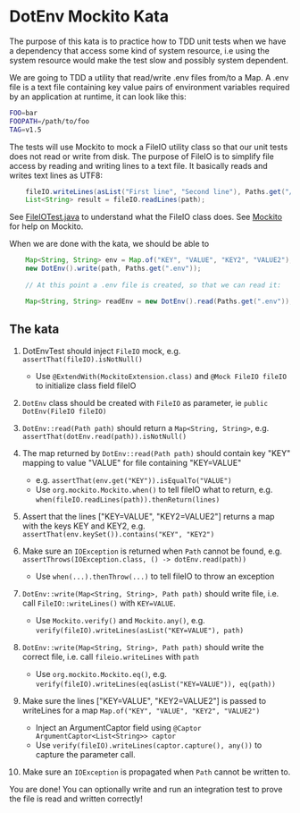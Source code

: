 # DotEnv Mockito Kata

The purpose of this kata is to practice how to TDD unit tests when we have a dependency that access some kind of system resource, i.e using the system resource would make the test slow and possibly system dependent.

We are going to TDD a utility that read/write .env files from/to a Map. A .env file is a text file containing key value pairs of environment variables required by an application at runtime, it can look like this:

```bash
FOO=bar
FOOPATH=/path/to/foo
TAG=v1.5
```

The tests will use Mockito to mock a FileIO utility class so that our unit tests does not read or write from disk. The purpose of FileIO is to simplify file access by reading and writing lines to a text file. It basically reads and writes text lines as UTF8:

```java
    fileIO.writeLines(asList("First line", "Second line"), Paths.get("/path/to/file"));
    List<String> result = fileIO.readLines(path);
```

See [FileIOTest.java](src/test/java/se/jonananas/FileIOTest.java) to understand what the FileIO class does.
See [Mockito](http://static.javadoc.io/org.mockito/mockito-core/4.4.0/org/mockito/Mockito.html#1) for help on Mockito.

When we are done with the kata, we should be able to

```java
    Map<String, String> env = Map.of("KEY", "VALUE", "KEY2", "VALUE2");
    new DotEnv().write(path, Paths.get(".env"));
    
    // At this point a .env file is created, so that we can read it:

    Map<String, String> readEnv = new DotEnv().read(Paths.get(".env"));
```

## The kata

1. DotEnvTest should inject `FileIO` mock, e.g. `assertThat(fileIO).isNotNull()`

    - Use ```@ExtendWith(MockitoExtension.class)``` and ```@Mock FileIO fileIO``` to initialize class field fileIO

2. `DotEnv` class should be created with ```FileIO``` as parameter, ie ```public DotEnv(FileIO fileIO)```

3. `DotEnv::read(Path path)` should return a `Map<String, String>`, e.g. `assertThat(dotEnv.read(path)).isNotNull()`

4. The map returned by `DotEnv::read(Path path)` should contain key "KEY" mapping to value "VALUE" for file containing "KEY=VALUE"

    - e.g. `assertThat(env.get("KEY")).isEqualTo("VALUE")`
    - Use `org.mockito.Mockito.when()` to tell fileIO what to return, e.g. `when(fileIO.readLines(path)).thenReturn(lines)`

5. Assert that the lines ["KEY=VALUE", "KEY2=VALUE2"] returns a map with the keys KEY and KEY2, e.g. `assertThat(env.keySet()).contains("KEY", "KEY2")`

6. Make sure an `IOException` is returned when `Path` cannot be found, e.g. `assertThrows(IOException.class, () -> dotEnv.read(path))`
    - Use `when(...).thenThrow(...)` to tell fileIO to throw an exception

7. `DotEnv::write(Map<String, String>, Path path)` should write file, i.e. call `FileIO::writeLines()` with `KEY=VALUE`.
    - Use `Mockito.verify()` and `Mockito.any()`, e.g. `verify(fileIO).writeLines(asList("KEY=VALUE"), path)`

8. `DotEnv::write(Map<String, String>, Path path)` should write the correct file, i.e. call `fileio.writeLines` with `path`
    - Use `org.mockito.Mockito.eq()`, e.g. `verify(fileIO).writeLines(eq(asList("KEY=VALUE")), eq(path))`

9. Make sure the lines ["KEY=VALUE", "KEY2=VALUE2"] is passed to writeLines for a map `Map.of("KEY", "VALUE", "KEY2", "VALUE2")`
    - Inject an ArgumentCaptor field using `@Captor ArgumentCaptor<List<String>> captor`
    - Use `verify(fileIO).writeLines(captor.capture(), any())` to capture the parameter call.

10. Make sure an `IOException` is propagated when `Path` cannot be written to.

You are done! You can optionally write and run an integration test to prove the file is read and written correctly!
